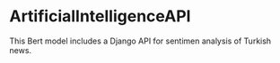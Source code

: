 # ArtificialIntelligenceAPI

This Bert model includes a Django API for sentimen analysis of Turkish news. 
